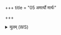 +++
title = "05 अमर्त्यो मर्त्यः"

+++
<details><summary>मूलम् (WS)</summary>

अमर्त्यो मर्त्यः स्वयङ्कृतं यं चकाराचित्या हस्ताभ्यामात्मनेवधीम् ॥ ७ ॥ मृत्यः  
उतहन्ति पूर्वासिनं प्रत्यादायावर्हीष्वा ।  
उतो पूर्वस्य निघ्नतो नि हन्त्यपरः प्रति ॥ ८ ॥
</details>